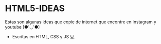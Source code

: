 # HTML5-IDEAS
Estas son algunas ideas que copie de internet que encontre en instagram y youtube (●'◡'●)
- Escritas en HTML, CSS y JS 💻
